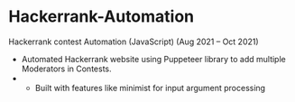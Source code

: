 # Hackerrank-Automation
Hackerrank contest Automation                             (JavaScript) (Aug 2021 – Oct 2021) 
- Automated Hackerrank website using Puppeteer library to add multiple Moderators in Contests. 
- - Built with features like minimist for input argument processing
